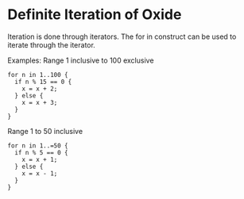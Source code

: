 # Definite Iteration of Oxide
Iteration is done through iterators. The for in construct can be used to iterate through the iterator.

Examples:
Range 1 inclusive to 100 exclusive
```
for n in 1..100 {
  if n % 15 == 0 {
    x = x + 2;
  } else {
    x = x + 3;
  }
}
```

Range 1 to 50 inclusive
```
for n in 1..=50 {
  if n % 5 == 0 {
    x = x + 1;
  } else {
    x = x - 1;
  }
}
```
